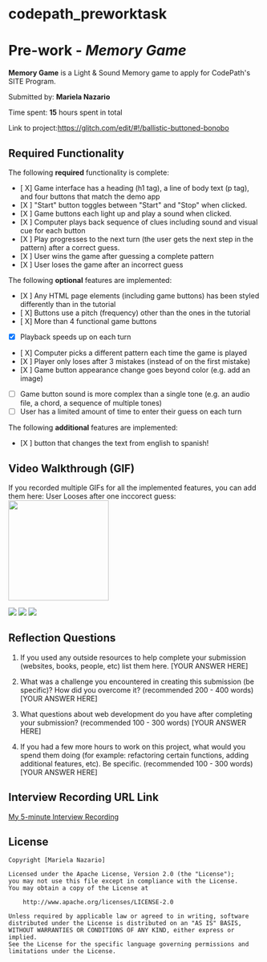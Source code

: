 # codepath_preworktask
# Pre-work - *Memory Game*

**Memory Game** is a Light & Sound Memory game to apply for CodePath's SITE Program. 

Submitted by: **Mariela Nazario**

Time spent: **15** hours spent in total

Link to project:https://glitch.com/edit/#!/ballistic-buttoned-bonobo


## Required Functionality

The following **required** functionality is complete:

* [ X] Game interface has a heading (h1 tag), a line of body text (p tag), and four buttons that match the demo app
* [X ] "Start" button toggles between "Start" and "Stop" when clicked. 
* [X ] Game buttons each light up and play a sound when clicked. 
* [X ] Computer plays back sequence of clues including sound and visual cue for each button
* [X ] Play progresses to the next turn (the user gets the next step in the pattern) after a correct guess. 
* [X ] User wins the game after guessing a complete pattern
* [X ] User loses the game after an incorrect guess

The following **optional** features are implemented:

* [X ] Any HTML page elements (including game buttons) has been styled differently than in the tutorial
* [ X] Buttons use a pitch (frequency) other than the ones in the tutorial
* [ X] More than 4 functional game buttons
* [X] Playback speeds up on each turn
* [ X] Computer picks a different pattern each time the game is played
* [X ] Player only loses after 3 mistakes (instead of on the first mistake)
* [X ] Game button appearance change goes beyond color (e.g. add an image)
* [ ] Game button sound is more complex than a single tone (e.g. an audio file, a chord, a sequence of multiple tones)
* [ ] User has a limited amount of time to enter their guess on each turn

The following **additional** features are implemented:

- [X ] button that changes the text from english to spanish!

## Video Walkthrough (GIF)

If you recorded multiple GIFs for all the implemented features, you can add them here:
User Looses after one inccorect guess:
<img src=http://g.recordit.co/JhjizavLBz.gif width=200><br>

![](gif2-link-here)
![](gif3-link-here)
![](gif4-link-here)

## Reflection Questions
1. If you used any outside resources to help complete your submission (websites, books, people, etc) list them here. 
[YOUR ANSWER HERE]

2. What was a challenge you encountered in creating this submission (be specific)? How did you overcome it? (recommended 200 - 400 words) 
[YOUR ANSWER HERE]

3. What questions about web development do you have after completing your submission? (recommended 100 - 300 words) 
[YOUR ANSWER HERE]

4. If you had a few more hours to work on this project, what would you spend them doing (for example: refactoring certain functions, adding additional features, etc). Be specific. (recommended 100 - 300 words) 
[YOUR ANSWER HERE]



## Interview Recording URL Link

[My 5-minute Interview Recording](your-link-here)


## License

    Copyright [Mariela Nazario]

    Licensed under the Apache License, Version 2.0 (the "License");
    you may not use this file except in compliance with the License.
    You may obtain a copy of the License at

        http://www.apache.org/licenses/LICENSE-2.0

    Unless required by applicable law or agreed to in writing, software
    distributed under the License is distributed on an "AS IS" BASIS,
    WITHOUT WARRANTIES OR CONDITIONS OF ANY KIND, either express or implied.
    See the License for the specific language governing permissions and
    limitations under the License.
